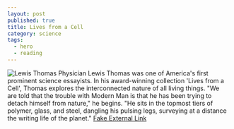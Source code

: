 ```yaml
---
layout: post
published: true
title: Lives from a Cell
category: science
tags: 
  - hero
  - reading
---
```


![Lewis Thomas](http://www.greatthoughtstreasury.com/sites/default/files/thomasweb[1].jpg)
Physician Lewis Thomas was one of America's first prominent science essayists. In his award-winning collection 'Lives from a Cell', Thomas explores the interconnected nature of all living things. "We are told that the trouble with Modern Man is that he has been trying to detach himself from nature," he begins. "He sits in the topmost tiers of polymer, glass, and steel, dangling his pulsing legs, surveying at a distance the writing life of the planet."
[Fake External Link](www.theraptorlab.com)